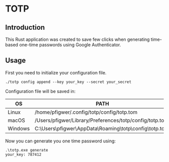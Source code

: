 # TOTP

## Introduction

This Rust application was created to save few clicks when generating time-based one-time passwords 
using Google Authenticator.

## Usage

First you need to initialize your configuration file.

```shell
./totp config append --key your_key --secret your_secret
```

Configuration file will be saved in:

| OS      | PATH                                                    |
|---------|---------------------------------------------------------|
| Linux   | /home/pfigwer/.config/totp/config/totp.tom              |
| macOS   | /Users/pfigwer/Library/Preferences/totp/config/totp.tom |
| Windows | C:\Users\pfigwer\AppData\Roaming\totp\config\totp.toml  |

Now you can generate you one time password using:

```shell
.\totp.exe generate
your_key: 787412
```
